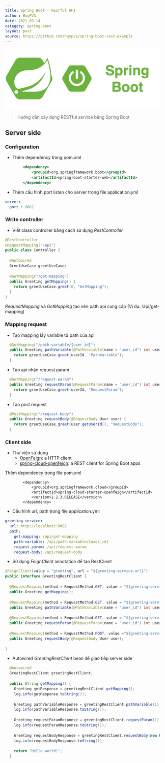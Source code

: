 ```yaml
---
title: Spring Boot - RESTful API
author: HuyPVA
date: 2021-09-14
category: spring-boot
layout: post
source: https://github.com/huypva/spring-boot-rest-example
---
```


<div align="center">
    <img src="../assets/images/spring_boot_icon.png"/>
</div>

> Hướng dẫn xây dựng RESTful service bằng Spring Boot

## Server side
### Configuration

- Thêm dependency trong pom.xml
```xml
		<dependency>
			<groupId>org.springframework.boot</groupId>
			<artifactId>spring-boot-starter-web</artifactId>
		</dependency>
``` 

- Thêm cấu hình port listen cho server trong file application.yml
```yml
server:
  port : 8082
```

### Write controller

- Viết class controller bằng cách sử dụng *RestController*
```java
@RestController
@RequestMapping("/api")
public class Controller {

  @Autowired
  GreetUseCase greetUseCase;

  @GetMapping("/get-mapping")
  public Greeting getMapping() {
    return greetUseCase.greet(0, "GetMapping");
  }
}
```

*RequestMapping* và *GetMapping* tạo nên path api cung cấp (Ví dụ: /api/get-mapping) 

### Mapping request

- Tạo mapping lấy variable từ path của api
```java
  @GetMapping("/path-variable/{user_id}")
  public Greeting pathVariable(@PathVariable(name = "user_id") int userId) {
    return greetUseCase.greet(userId, "PathVariable");
  }
```

- Tạo api nhận request param
```java
  @GetMapping("/request-param")
  public Greeting requestParam(@RequestParam(name = "user_id") int userId) {
    return greetUseCase.greet(userId, "RequestParam");
  }
```

- Tạo post request
```java
  @PostMapping("/request-body")
  public Greeting requestBody(@RequestBody User user) {
    return greetUseCase.greet(user.getUserId(), "RequestBody");
  }
```

### Client side

- Thư viện sử dụng
  - [OpenFeign](https://github.com/OpenFeign/feign): a HTTP client 
  - [spring-cloud-openfeign](https://spring.io/projects/spring-cloud-openfeign): a REST client for Spring Boot apps 

Thêm dependency trong file pom.xml
```shell script
		<dependency>
			<groupId>org.springframework.cloud</groupId>
			<artifactId>spring-cloud-starter-openfeign</artifactId>
			<version>2.2.3.RELEASE</version>
		</dependency>
```

- Cấu hình url, path trong file application.yml
```yaml
greeting-service:
  url: http://localhost:8082
  path:
    get-mapping: /api/get-mapping
    path-variable: /api/path-variable/{user_id}
    request-param: /api/request-param
    request-body: /api/request-body
```

- Sử dụng *FeignClient* annotation để tạo RestClient 
```java
@FeignClient(value = "greeting", url = "${greeting-service.url}")
public interface GreetingRestClient {

  @RequestMapping(method = RequestMethod.GET, value = "${greeting-service.path.get-mapping}")
  public Greeting getMapping();

  @RequestMapping(method = RequestMethod.GET, value = "${greeting-service.path.path-variable}")
  public Greeting pathVariable(@PathVariable(name = "user_id") int userId);

  @RequestMapping(method = RequestMethod.GET, value = "${greeting-service.path.request-param}")
  public Greeting requestParam(@RequestParam(name = "user_id") int userId);

  @RequestMapping(method = RequestMethod.POST, value ="${greeting-service.path.request-body}")
  public Greeting requestBody(@RequestBody User user);

}
```

- Autowired *GreetingRestClient* bean để giao tiếp server side
```java
  @Autowired
  GreetingRestClient greetingRestClient;

  public String getMapping() {
    Greeting getResponse = greetingRestClient.getMapping();
    log.info(getResponse.toString());

    Greeting pathVariableResponse = greetingRestClient.pathVariable(1);
    log.info(pathVariableResponse.toString());

    Greeting requestParamResponse = greetingRestClient.requestParam(1);
    log.info(requestParamResponse.toString());

    Greeting requestBodyResponse = greetingRestClient.requestBody(new User(1));
    log.info(requestBodyResponse.toString());

    return "Hello world!";
  }
```